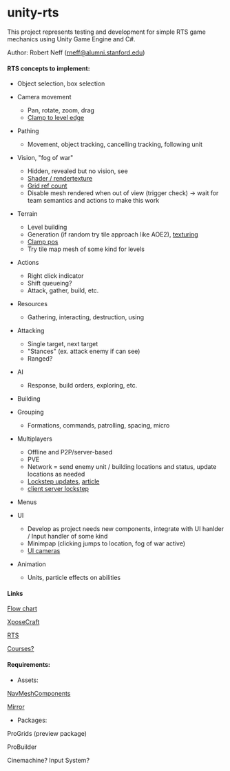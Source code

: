 # unity-rts

This project represents testing and development for simple RTS game mechanics using Unity Game Engine and C#.

Author: Robert Neff (rneff@alumni.stanford.edu)  

#### RTS concepts to implement:  

- Object selection, box selection  
- Camera movement  
    - Pan, rotate, zoom, drag  
    - [Clamp to level edge](https://answers.unity.com/questions/1223377/how-to-stop-the-camera-when-the-player-has-reached.html)
- Pathing  
    - Movement, object tracking, cancelling tracking, following unit
- Vision, "fog of war"  
    - Hidden, revealed but no vision, see  
    - [Shader  / rendertexture](https://andrewhungblog.wordpress.com/2018/06/23/implementing-fog-of-war-in-unity/)
    - [Grid ref count](https://blog.gemserk.com/2018/08/27/implementing-fog-of-war-for-rts-games-in-unity-1-2/)
    - Disable mesh rendered when out of view (trigger check) -> wait for team semantics and actions to make this work
- Terrain  
    - Level building  
    - Generation (if random try tile approach like AOE2), [texturing](https://tech.innogames.com/terrain-shader-in-unity/)
    - [Clamp pos](https://forum.unity.com/threads/in-game-snap-to-grid.77029/)
    - Try tile map mesh of some kind for levels
- Actions  
    - Right click indicator  
    - Shift queueing?  
    - Attack, gather, build, etc.
- Resources  
    - Gathering, interacting, destruction, using  
- Attacking  
    - Single target, next target  
    - "Stances" (ex. attack enemy if can see)  
    - Ranged?  
- AI  
    - Response, build orders, exploring, etc.  
- Building  
- Grouping  
    - Formations, commands, patrolling, spacing, micro  
- Multiplayers  
    - Offline and P2P/server-based  
    - PVE  
    - Network = send enemy unit / building locations and status, update locations as needed  
    - [Lockstep updates](https://bitbucket.org/brimock/lockstep-sample/src/master/Assets/Code/), [article](http://clintonbrennan.com/2013/12/lockstep-implementation-in-unity3d/)  
    - [client server lockstep](https://medium.com/@evan_73063/rts-client-server-networking-36e8154ff740)  
    
- Menus  
- UI  
    - Develop as project needs new components, integrate with UI hanlder / Input handler of some kind
    - Minimpap (clicking jumps to location, fog of war active)  
    - [UI cameras](https://answers.unity.com/questions/878667/world-space-canvas-on-top-of-everything.html)  
- Animation  
    - Units, particle effects on abilities  
 
#### Links 

[Flow chart](https://drive.google.com/file/d/1ahTbVrirH2d-aui5a-4yt30Q8P8YACB0/view?usp=sharing)  

[XposeCraft](https://github.com/scscgit/XposeCraft)  

[RTS](https://github.com/DanielKM/unity-RTS)

[Courses?](https://courseupload.com/unity-multiplayer-intermediate-c-coding-and-networking1/)

#### Requirements:

- Assets:

[NavMeshComponents](https://github.com/Unity-Technologies/NavMeshComponents)

[Mirror](https://assetstore.unity.com/packages/tools/network/mirror-129321)

- Packages:

ProGrids (preview package)

ProBuilder

Cinemachine? Input System?

